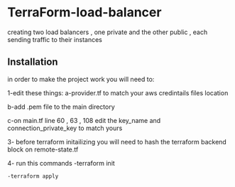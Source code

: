 # TerraForm-load-balancer
creating two load balancers , one private and the other public , each sending traffic to their instances


## Installation

in order to make the project work you will need to:

1-edit these things:
  a-provider.tf to match your aws credintails files location
  
  b-add .pem file to the main directory
  
  c-on main.tf line 60 , 63 , 108 
    edit the key_name and connection_private_key to match yours


3- before terraform initailizing you will need to hash the terraform backend block on remote-state.tf
    
4- run this commands
    -terraform init
    
    -terraform apply



